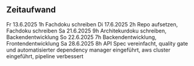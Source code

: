 ## Zeitaufwand
Fr 13.6.2025 1h Fachdoku schreiben
Di 17.6.2025 2h Repo aufsetzen, Fachdoku schreiben
Sa 21.6.2025 9h Architekurdoku schreiben, Backendentwicklung
So 22.6.2025 7h Backendentwicklung, Frontendentwicklung
Sa 28.6.2025 8h API Spec vereinfacht, quality gate und automatisierter dependency manager eingeführt, aws cluster eingeführt, pipeline verbessert
